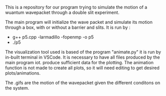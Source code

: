This is a  repository for our program trying to simulate the motion of a wuantum wavepacket through a double slit experiment. 


The main program will initialize the wave packet and simulate its motion through a box, with or without a barrier and slits. It is run by :

 - g++ p5.cpp -larmadillo -fopenmp -o p5 
 - ./p5


The visualization tool used is based of the program "animate.py" it is run by in-built terminal in VSCode. It is necessary to have all files  produced by the main program iot. produce sufficient data for the plotting. The animation function is not made to create all plots, so it will need editing to get desired plots/animations.

The .gifs are the motion of the wavepacket given the different conditons on the system.
